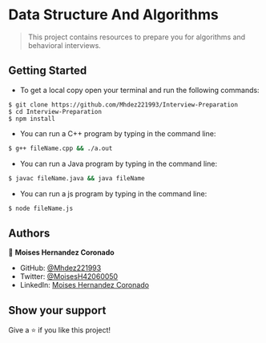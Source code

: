 # Data Structure And Algorithms

> This project contains resources to prepare you for algorithms and behavioral interviews.

## Getting Started

- To get a local copy open your terminal and run the following commands:

```cdm
$ git clone https://github.com/Mhdez221993/Interview-Preparation
$ cd Interview-Preparation
$ npm install
```

- You can run a C++ program by typing in the command line:

```cmd
$ g++ fileName.cpp && ./a.out
```

- You can run a Java program by typing in the command line:

```cmd
$ javac fileName.java && java fileName
```

- You can run a js program by typing in the command line:

```cmd
$ node fileName.js
```

## Authors

👤 **Moises Hernandez Coronado**

- GitHub: [@Mhdez221993](https://github.com/Mhdez221993)
- Twitter: [@MoisesH42060050](https://twitter.com/MoisesH42060050)
- LinkedIn: [Moises Hernandez Coronado](https://www.linkedin.com/in/moises-hdez-coronado/)

## Show your support

Give a ⭐️ if you like this project!
